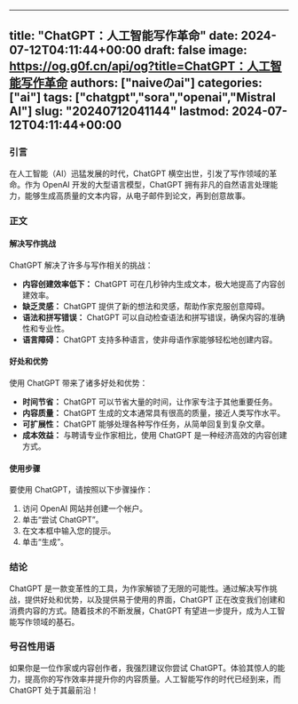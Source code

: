 
---
title: "ChatGPT：人工智能写作革命"
date: 2024-07-12T04:11:44+00:00
draft: false
image: https://og.g0f.cn/api/og?title=ChatGPT：人工智能写作革命
authors: ["naiveのai"]
categories: ["ai"]
tags: ["chatgpt","sora","openai","Mistral AI"]
slug: "20240712041144"
lastmod: 2024-07-12T04:11:44+00:00
---
### 引言

在人工智能（AI）迅猛发展的时代，ChatGPT 横空出世，引发了写作领域的革命。作为 OpenAI 开发的大型语言模型，ChatGPT 拥有非凡的自然语言处理能力，能够生成高质量的文本内容，从电子邮件到论文，再到创意故事。

### 正文

#### 解决写作挑战

ChatGPT 解决了许多与写作相关的挑战：

- **内容创建效率低下：** ChatGPT 可在几秒钟内生成文本，极大地提高了内容创建效率。
- **缺乏灵感：** ChatGPT 提供了新的想法和灵感，帮助作家克服创意障碍。
- **语法和拼写错误：** ChatGPT 可以自动检查语法和拼写错误，确保内容的准确性和专业性。
- **语言障碍：** ChatGPT 支持多种语言，使非母语作家能够轻松地创建内容。

#### 好处和优势

使用 ChatGPT 带来了诸多好处和优势：

- **时间节省：** ChatGPT 可以节省大量的时间，让作家专注于其他重要任务。
- **内容质量：** ChatGPT 生成的文本通常具有很高的质量，接近人类写作水平。
- **可扩展性：** ChatGPT 能够处理各种写作任务，从简单回复到复杂文章。
- **成本效益：** 与聘请专业作家相比，使用 ChatGPT 是一种经济高效的内容创建方式。

#### 使用步骤

要使用 ChatGPT，请按照以下步骤操作：

1. 访问 OpenAI 网站并创建一个帐户。
2. 单击“尝试 ChatGPT”。
3. 在文本框中输入您的提示。
4. 单击“生成”。

### 结论

ChatGPT 是一款变革性的工具，为作家解锁了无限的可能性。通过解决写作挑战，提供好处和优势，以及提供易于使用的界面，ChatGPT 正在改变我们创建和消费内容的方式。随着技术的不断发展，ChatGPT 有望进一步提升，成为人工智能写作领域的基石。

### 号召性用语

如果你是一位作家或内容创作者，我强烈建议你尝试 ChatGPT。体验其惊人的能力，提高你的写作效率并提升你的内容质量。人工智能写作的时代已经到来，而 ChatGPT 处于其最前沿！
